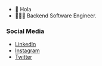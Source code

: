 - 👋 Hola
- 👨🏾‍💻 Backend Software Engineer.


### Social Media
- [LinkedIn](https://www.linkedin.com/in/arnold-henry-ah01/)
- [Instagram](https://www.instagram.com/greycapone)
- [Twitter](https://twitter.com/greycapone)



<!---
devharnold/devharnold is a ✨ special ✨ repository because its `README.md` (this file) appears on your GitHub profile.
You can click the Preview link to take a look at your changes.
--->

